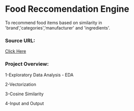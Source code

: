 # Food Reccomendation Engine
To recommend food items based on similarity in 'brand','categories','manufacturer' and 'ingredients'.
### Source URL:
[Click Here](https://raw.githubusercontent.com/syedayazsa/data/master/food_items.csv)


### Project Overview:

1-Exploratory Data Analysis - EDA

2-Vectorization

3-Cosine Similarity

4-Input and Output 